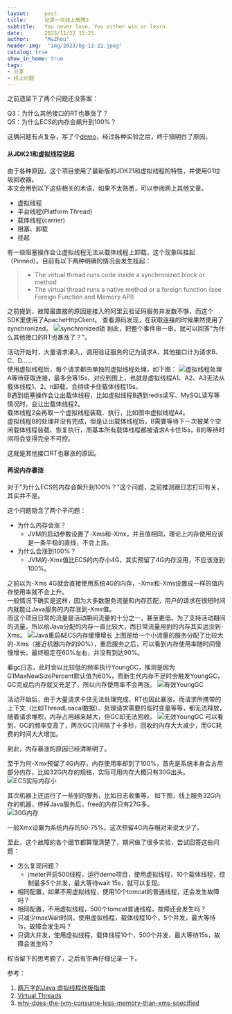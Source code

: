 ```yaml
---
layout:     post
title:      记录一次线上故障2
subtitle:   You never lose. You either win or learn.
date:       2023/11/22 15:25
author:     "MuZhou"
header-img:  "img/2023/bg-11-22.jpeg"
catalog: true
show_in_home: true
tags:
- 分享
- 线上问题
---
```

之前遗留下了两个问题还没答案：

Q3：为什么其他接口的RT也暴涨了？  
Q5：为什么ECS的内存会飙升到100%？

这俩问题有点复杂，写了个[demo](https://github.com/muzhou1994/online-failure-demo)，经过各种实验之后，终于搞明白了原因。

#### 从JDK21和虚拟线程说起
由于各种原因，这个项目使用了最新版的JDK21和虚拟线程的特性，并使用G1垃圾回收器。     
本文会用到以下这些相关的术语，如果不太熟悉，可以参阅网上其他文章。
- 虚拟线程
- 平台线程(Platform Thread)
- 载体线程(carrier)
- 阻塞、卸载
- 挂起        

有一些阻塞操作会让虚拟线程无法从载体线程上卸载，这个现象叫挂起（Pinned）。目前有以下两种明确的情况会发生挂起：
> - The virtual thread runs code inside a synchronized block or method
> - The virtual thread runs a native method or a foreign function (see Foreign Function and Memory API)

之前提到，故障最直接的原因是接入的阿里云验证码服务并发数不够，而这个SDK里使用了ApacheHttpClient。
查看源码发现，在获取连接的时候果然使用了synchronized。
![synchronized锁](/img/2023/synchronized.png)
到此，把整个事件串一串，就可以回答"为什么其他接口的RT也暴涨了？"。

活动开始时，大量请求涌入，调用验证服务的记为请求A，其他接口计为请求B、C、D......   
使用虚拟线程后，每个请求都由单独的虚拟线程处理，如下图：
![虚拟线程处理](/img/2023/虚拟线程处理.png)
A等待获取连接，最多会等15s，对应到图上，也就是虚拟线程A1、A2、A3无法从载体线程1、2、n卸载，会持续卡住载体线程15s。    
B遇到组塞操作会让出载体线程，比如虚拟线程B遇到redis读写、MySQL读写等情况时，会让出载体线程2。    
载体线程2会再取一个虚拟线程装载、执行，比如图中虚拟线程A4。     
虚拟线程B的处理并没有完成，但是让出载体线程后，B需要等待下一次被某个空闲载体线程装载、恢复执行，而基本所有载体线程都被请求A卡住15s，B的等待时间将会变得完全不可控。  

这就是其他接口RT也暴涨的原因。

#### 再说内存暴涨
对于"为什么ECS的内存会飙升到100%？"这个问题，之前推测跟日志打印有关，其实并不是。  

这个问题隐含了两个子问题：
- 为什么内存会涨？
  - JVM的启动参数设置了-Xms和-Xmx，并且值相同，理论上内存使用应该是一条平稳的直线，不会上涨。
- 为什么会涨到100%？
  - JVM的-Xmx值比ECS的内存小4G，其实预留了4G内存没用，不应该涨到100%。

之前以为-Xms 4G就会直接使用系统4G的内存，-Xmx和-Xms设置成一样的值内存使用率就不会上升。   
一般情况下确实是这样，因为大多数服务流量和内存匹配，用户的请求在很短时间内就能让Java服务的内存涨到-Xms值。  
而这个项目日常的流量是活动期间流量的十分之一，甚至更低。为了支持活动期间的流量，所以给Java分配的内存一直比较大，而日常流量用到的内存其实远没到-Xms。
![Java重启&ECS内存缓慢增长](/img/2023/Java重启&ECS内存缓慢增长.png)
上图是给一个小流量的服务分配了比较大的-Xms（接近机器内存的90%），重启服务之后，可以看到内存使用率随时间慢慢增长，最终稳定在60%左右，并没有到达90%。 

看gc日志，此时会以比较低的频率执行YoungGC，推测是因为G1MaxNewSizePercent默认值为60%，而新生代内存不足时会触发YoungGC，GC完成后内存就又充足了，所以内存使用率不会再涨。
![有效YoungGC](/img/2023/有效YoungGC.png)

活动开始后，由于大量请求卡住无法处理完成，RT也因此暴涨。而请求所携带的上下文（比如ThreadLoacal数据）、处理请求需要的临时变量等等，都无法释放，随着请求堆积，内存占用越来越大，但GC却无法回收。
![无效YoungGC](/img/2023/无效YoungGC.png)
可以看到，GC的频率变高了，两次GC只间隔了十多秒，回收的内存大大减少，而GC耗费的时间大大增加。

到此，内存暴涨的原因已经清晰明了。

至于为何-Xmx预留了4G内存，内存使用率却到了100%，首先是系统本身会占用部分内存，比如32G内存的规格，实际可用内存大概只有30G出头。 
![ECS实际内存小](/img/2023/ECS实际内存小.png)

其次机器上还运行了一些别的服务，比如日志收集等。
如下图，线上服务32G内存的机器，停掉Java服务后，free的内存只有27G多。   
![30G内存](/img/2023/30G内存.png)

一般Xmx设置为系统内存的50-75%，这次预留4G内存相对来说太少了。

至此，这个故障的各个细节都算理清楚了，期间做了很多实验，尝试回答这些问题：
- 怎么复现问题？
    - jmeter开启500线程，运行demo项目，使用虚拟线程，10个载体线程，控制最多5个并发，最大等待wait 15s，就可以复现。
- 相同配置，如果不用虚拟线程，使用10个tomcat的普通线程，还会发生故障吗？
- 相同配置，不用虚拟线程，500个tomcat普通线程，故障还会发生吗？
- 只减少maxWait时间，使用虚拟线程，载体线程10个，5个并发，最大等待1s，故障会发生吗？
- 只调大并发，使用虚拟线程，载体线程10个，500个并发，最大等待15s，故障会发生吗？

权当留下的思考题了，之后有空再仔细记录一下。

参考：
1. [两万字的Java 虚拟线程终极指南](https://juejin.cn/post/7282666367236276224)
2. [Virtual Threads](https://docs.oracle.com/en/java/javase/21/core/virtual-threads.html#GUID-DC4306FC-D6C1-4BCC-AECE-48C32C1A8DAA)
3. [why-does-the-jvm-consume-less-memory-than-xms-specified](https://stackoverflow.com/questions/12108706/why-does-the-jvm-consume-less-memory-than-xms-specified)